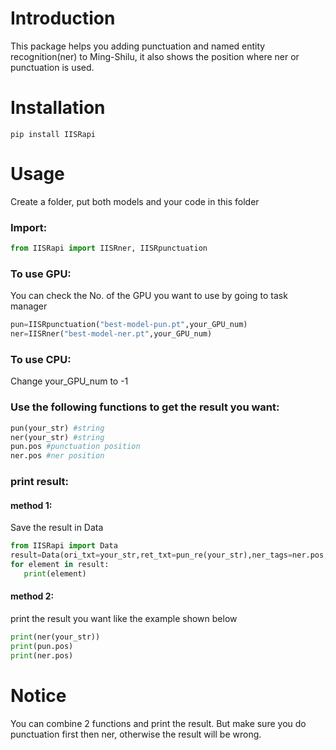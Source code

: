 # Introduction
This package helps you adding punctuation and named entity recognition(ner) to Ming-Shilu, it also shows the position where ner or punctuation is used.
# Installation
```
pip install IISRapi
```
# Usage
Create a folder, put both models and your code in this folder
### Import:
```python
from IISRapi import IISRner, IISRpunctuation
```
### To use GPU:
You can check the No. of the GPU you want to use by going to task manager
```python
pun=IISRpunctuation("best-model-pun.pt",your_GPU_num)
ner=IISRner("best-model-ner.pt",your_GPU_num)
```
### To use CPU:
Change your_GPU_num to -1

### Use the following functions to get the result you want:
```python
pun(your_str) #string
ner(your_str) #string
pun.pos #punctuation position
ner.pos #ner position
```

### print result:

#### method 1:
Save the result in Data
```python
from IISRapi import Data
result=Data(ori_txt=your_str,ret_txt=pun_re(your_str),ner_tags=ner.pos,punct=pun.pos)
for element in result:
   print(element)
```
#### method 2:
print the result you want like the example shown below
```python
print(ner(your_str))
print(pun.pos)
print(ner.pos)
```
# Notice
You can combine 2 functions and print the result. But make sure you do punctuation first then ner, otherwise the result will be wrong.
